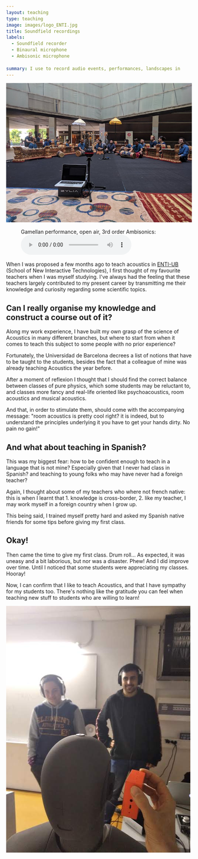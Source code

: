 ```yaml
---
layout: teaching
type: teaching
image: images/logo_ENTI.jpg
title: Soundfield recordings
labels:
  - Soundfield recorder
  - Binaural microphone
  - Ambisonic microphone

summary: I use to record audio events, performances, landscapes in
---
```


<img class="ui image" src="/images/gamellan.jpg">

<figure>
  <figcaption>Gamellan performance, open air, 3rd order Ambisonics:</figcaption>
  <audio controls src="/sounds/gamellan_binaural.mp3">
    Your browser does not support the <code>audio</code> element.
  </audio>
</figure>

When I was proposed a few months ago to teach acoustics in [ENTI-UB](https://enti.cat/en/course/degree-music-sound-production/) (School of New Interactive Technologies), I first thought of my favourite teachers when I was myself studying. I've always had the feeling that these teachers largely contributed to my present career by transmitting me their knowledge and curiosity regarding some scientific topics.

## Can I really organise my knowledge and construct a course out of it?

Along my work experience, I have built my own grasp of the science of Acoustics in many different branches, but where to start from when it comes to teach this subject to some people with no prior experience?

Fortunately, the Universidad de Barcelona decrees a list of notions that have to be taught to the students, besides the fact that a colleague of mine was already teaching Acoustics the year before.

After a moment of reflexion I thought that I should find the correct balance between classes of pure physics, which some students may be reluctant to, and classes more fancy and real-life oriented like psychoacoustics, room acoustics and musical acoustics.

And that, in order to stimulate them, should come with the accompanying message: "room acoustics is pretty cool right? it is indeed, but to understand the principles underlying it you have to get your hands dirty. No pain no gain!"

## And what about teaching in Spanish?

This was my biggest fear: how to be confident enough to teach in a language that is not mine? Especially given that I never had class in Spanish? and teaching to young folks who may have never had a foreign teacher?

Again, I thought about some of my teachers who where not french native: this is when I learnt that 1. knowledge is cross-border, 2. like my teacher, I may work myself in a foreign country when I grow up.

This being said, I trained myself pretty hard and asked my Spanish native friends for some tips before giving my first class.

## Okay!

Then came the time to give my first class. Drum roll... As expected, it was uneasy and a bit laborious, but nor was a disaster. Phew! And I did improve over time. Until I noticed that some students were appreciating my classes. Hooray!

Now, I can confirm that I like to teach Acoustics, and that I have sympathy for my students too. There's nothing like the gratitude you can feel when teaching new stuff to students who are willing to learn!

<div class="one wide column">
  <img class="ui centered medium image" src="../images/demo_dummy_ENTI_500px.jpg">
</div>

